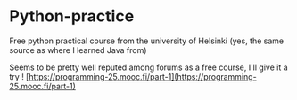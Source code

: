 # Python-practice
Free python practical course from the university of Helsinki
(yes, the same source as where I learned Java from)

Seems to be pretty well reputed among forums as a free course, I'll give it a try !
[https://programming-25.mooc.fi/part-1](https://programming-25.mooc.fi/part-1)
